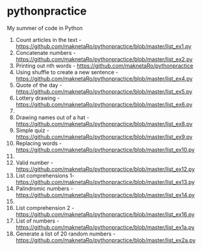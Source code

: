 # pythonpractice
My summer of code in Python 
1. Count articles in the text - https://github.com/maknetaRo/pythonpractice/blob/master/list_ex1.py
2. Concatenate numbers - https://github.com/maknetaRo/pythonpractice/blob/master/list_ex2.py
3. Printing out nth words - https://github.com/maknetaRo/pythonpractice
4. Using shuffle to create a new sentence - https://github.com/maknetaRo/pythonpractice/blob/master/list_ex4.py
5. Quote of the day - https://github.com/maknetaRo/pythonpractice/blob/master/list_ex5.py
6. Lottery drawing - https://github.com/maknetaRo/pythonpractice/blob/master/list_ex6.py
7. 
8. Drawing names out of a hat - https://github.com/maknetaRo/pythonpractice/blob/master/list_ex8.py
9. Simple quiz - https://github.com/maknetaRo/pythonpractice/blob/master/list_ex9.py
10. Replacing words - https://github.com/maknetaRo/pythonpractice/blob/master/list_ex10.py
11.
12. Valid number - https://github.com/maknetaRo/pythonpractice/blob/master/list_ex12.py
13. List comprehensions 1- https://github.com/maknetaRo/pythonpractice/blob/master/list_ex13.py
14. Palindromic numbers - https://github.com/maknetaRo/pythonpractice/blob/master/list_ex14.py
15.
16. List comprehension 2 - https://github.com/maknetaRo/pythonpractice/blob/master/list_ex16.py
17. List of numbers - https://github.com/maknetaRo/pythonpractice/blob/master/list_ex1a.py
18. Generate a list of 20 random numbers - https://github.com/maknetaRo/pythonpractice/blob/master/list_ex2a.py
